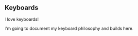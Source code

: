 
## Keyboards

I love keyboards!

I'm going to document my keyboard philosophy and builds here.

<!--

https://rama.works/#/m36a/

- [ ] https://ramaworks.store/products/m50-a-keyboard?variant=31922184650830

- [ ] keyboards
  - [ ] with knobs
  - [ ] https://yushakobo.jp/shop/helix-keyboard-kit/
  - [ ] https://yushakobo.jp/shop/plaid/
  - [ ] https://yushakobo.jp/shop/helixpico/
  - [ ] https://www.littlekeyboards.com/collections/catalog
  - [ ] https://www.littlekeyboards.com/products/helix-pcb-kit
  - [ ] https://www.littlekeyboards.com/products/helix-hotswap-pcb-kit
  - [ ] https://www.littlekeyboards.com/collections/complete-builds/products/helix-lk-016
  - [ ] https://github.com/olkb/planck_thk
  
-->

<!--

https://about.houqp.me/posts/rusty-c/?utm_source=Morning+Cup+of+Coding&utm_campaign=74ee18f900-EMAIL_CAMPAIGN_2019_11_12_06_43&utm_medium=email&utm_term=0_56b5f64c5f-74ee18f900-56806650

-->

<!--

https://stackoverflow.com/questions/34184335/avr-gcc-command-not-found-on-ubuntu
https://www.google.com/search?hl=en&q=brew%20avr%2Dgcc
https://github.com/osx-cross/homebrew-avr
https://github.com/osx-cross/homebrew-avr
https://dfu-programmer.github.io/
https://www.google.com/search?hl=en&q=planck%20light%20flash
https://www.reddit.com/r/olkb/comments/8tk9jj/quick_and_dirty_guide_to_flashing_your_planck/
https://drop.com/talk/9635/how-to-flash-your-planck-light-keyboard-via-isp
https://www.google.com/search?hl=en&q=planck%20light%20flasher
https://www.reddit.com/r/olkb/comments/9de07n/flashing_module_for_planck_light/
https://www.reddit.com/r/olkb/comments/9drzbr/trouble_flashing_planck_light_using_pro_micro/
https://docs.qmk.fm/#/
https://github.com/qmk/qmk_firmware
https://www.google.com/search?hl=en&q=mac%20dfu%2Dprogrammer%20no%20device%20present%20planck
https://www.reddit.com/r/olkb/comments/71f6ao/planck_dfuprogrammer_no_device_present/
https://www.google.com/search?hl=en&q=planck%20qmk
https://www.reddit.com/r/olkb/comments/9zydrm/planck_rev_6_and_qmk_toolbox_query/
https://www.google.com/search?hl=en&q=planck%20rev6%20macos%20usb%20c
https://www.reddit.com/r/olkb/comments/bfoqtm/planck_keyboard_not_recognized_under_macos_mojave/
https://www.reddit.com/r/olkb/comments/all5nt/usb_c_on_preonic/

-->
